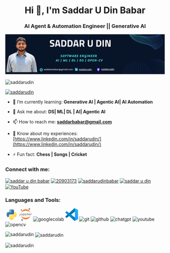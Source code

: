 <h1 align="center">Hi 👋, I'm Saddar U Din Babar</h1>
<h3 align="center">AI Agent & Automation Engineer || Generative AI</h3>        
<img src="https://github.com/saddarudin/saddarudin/blob/main/linkedin%20background%20image.png" alt="coding">

<p align="left"> <img src="https://komarev.com/ghpvc/?username=saddarudin&label=Profile%20views&color=0e75b6&style=flat" alt="saddarudin" /> </p>

<p align="left"> <a href="https://github.com/ryo-ma/github-profile-trophy"><img src="https://github-profile-trophy.vercel.app/?username=saddarudin" alt="saddarudin" /></a> </p>

- 🌱 I’m currently learning: **Generative AI | Agentic AI| AI Automation**

- 💬 Ask me about: **DS| ML| DL | AI| Agentic AI**

- 📫 How to reach me: **saddarbabar@gmail.com**

- 📄 Know about my experiences: [https://www.linkedin.com/in/saddarudin/](https://www.linkedin.com/in/saddarudin/)

- ⚡ Fun fact: **Chess | Songs | Cricket**

<h3 align="left">Connect with me:</h3>
<p align="left">
<a href="https://linkedin.com/in/saddarudin" target="blank"><img align="center" src="https://raw.githubusercontent.com/rahuldkjain/github-profile-readme-generator/master/src/images/icons/Social/linked-in-alt.svg" alt="saddar u din babar" height="30" width="40" /></a>
<a href="https://stackoverflow.com/users/20903173" target="blank"><img align="center" src="https://raw.githubusercontent.com/rahuldkjain/github-profile-readme-generator/master/src/images/icons/Social/stack-overflow.svg" alt="20903173" height="30" width="40" /></a>
<a href="https://kaggle.com/saddarudinbabar" target="blank"><img align="center" src="https://raw.githubusercontent.com/rahuldkjain/github-profile-readme-generator/master/src/images/icons/Social/kaggle.svg" alt="saddarudinbabar" height="30" width="40" /></a>
<a href="https://www.hackerrank.com/saddar u din" target="blank"><img align="center" src="https://raw.githubusercontent.com/rahuldkjain/github-profile-readme-generator/master/src/images/icons/Social/hackerrank.svg" alt="saddar u din" height="30" width="40" /></a>
<a href="https://www.youtube.com/@saddarudinbabar77" target="blank"><img align="center" src="https://img.icons8.com/?size=100&id=19318&format=png&color=000000" alt="YouTube" height="30" width="40" /></a>
</p>

<h3 align="left">Languages and Tools:</h3>
<p align="left"> 
  <img src="https://raw.githubusercontent.com/devicons/devicon/master/icons/python/python-original.svg" alt="python" width="40" height="40"/>
  <img src="https://raw.githubusercontent.com/devicons/devicon/master/icons/jupyter/jupyter-original-wordmark.svg" alt="jupyter" width="40" height="40"/>
  <img src="https://tse1.mm.bing.net/th/id/OIP.laYIzRY2A-jpnBA2rO2jSQHaEj?rs=1&pid=ImgDetMain" alt="googlecolab" width="40" height="40"/>
  <img src="https://raw.githubusercontent.com/devicons/devicon/master/icons/vscode/vscode-original.svg" alt="vscode" width="40" height="40"/>
  <img src="https://www.vectorlogo.zone/logos/git-scm/git-scm-icon.svg" alt="git" width="40" height="40"/>
  <img src="https://img.icons8.com/?size=100&id=bVGqATNwfhYq&format=png&color=000000" alt="github" width="40" height="40"/>
  <img src="https://upload.wikimedia.org/wikipedia/commons/0/04/ChatGPT_logo.svg" alt="chatgpt" width="40" height="40"/>
  <img src="https://upload.wikimedia.org/wikipedia/commons/4/42/YouTube_icon_%282013-2017%29.png" alt="youtube" width="40" height="40"/>
  <img src="https://img.icons8.com/?size=100&id=apebs8fnmi4m&format=png&color=000000" alt="opencv" width="40" height="40"/>
</p>


<p><img align="left" src="https://github-readme-stats.vercel.app/api/top-langs?username=saddarudin&show_icons=true&locale=en&layout=compact" alt="saddarudin" /></p>

<p>&nbsp;<img align="center" src="https://github-readme-stats.vercel.app/api?username=saddarudin&show_icons=true&locale=en" alt="saddarudin" /></p>

<p><img align="center" src="https://github-readme-streak-stats.herokuapp.com/?user=saddarudin&" alt="saddarudin" /></p>
